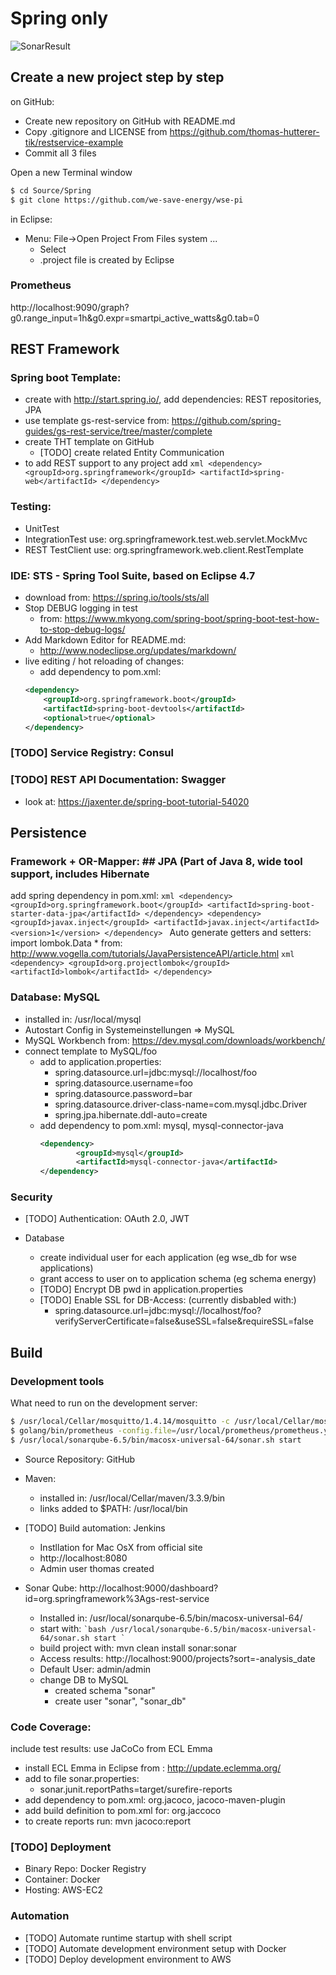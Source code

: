 # Spring only

![SonarResult](/restservice-example/doc/SonarResult-2017-09-03.png)

## Create a new project step by step

on GitHub:
* Create new repository on GitHub with README.md
* Copy .gitignore and LICENSE from https://github.com/thomas-hutterer-tik/restservice-example
* Commit all 3 files

Open a new Terminal window
```bash
$ cd Source/Spring
$ git clone https://github.com/we-save-energy/wse-pi
``` 

in Eclipse:
* Menu: File->Open Project From Files system ...
	* Select <local project directory>
	* .project file is created by Eclipse

### Prometheus
http://localhost:9090/graph?g0.range_input=1h&g0.expr=smartpi_active_watts&g0.tab=0

## REST Framework

### Spring boot Template: 
* create with http://start.spring.io/, add dependencies: REST repositories, JPA
* use template gs-rest-service from: https://github.com/spring-guides/gs-rest-service/tree/master/complete
* create THT template on GitHub
	* [TODO] create related Entity Communication
* to add REST support to any project add
		```xml
	   <dependency>
            <groupId>org.springframework</groupId>
            <artifactId>spring-web</artifactId>
        </dependency>
		```

### Testing:
* UnitTest
* IntegrationTest use: org.springframework.test.web.servlet.MockMvc
* REST TestClient use: org.springframework.web.client.RestTemplate

### IDE: STS - Spring Tool Suite, based on Eclipse 4.7
* download from: https://spring.io/tools/sts/all
* Stop DEBUG logging in test
	* from: https://www.mkyong.com/spring-boot/spring-boot-test-how-to-stop-debug-logs/
* Add Markdown Editor for README.md:
	* http://www.nodeclipse.org/updates/markdown/
* live editing / hot reloading of changes: 
	* add dependency to pom.xml: 
	```xml    
	<dependency>
        <groupId>org.springframework.boot</groupId>
        <artifactId>spring-boot-devtools</artifactId>
        <optional>true</optional>
    </dependency>
    ```
	

### [TODO] Service Registry: Consul

### [TODO] REST API Documentation: Swagger
* look at: https://jaxenter.de/spring-boot-tutorial-54020

## Persistence

### Framework + OR-Mapper: ## JPA (Part of Java 8, wide tool support, includes Hibernate

add spring dependency in pom.xml:
		```xml
        <dependency>
       	 	<groupId>org.springframework.boot</groupId>
        		<artifactId>spring-boot-starter-data-jpa</artifactId>
        </dependency>
        <dependency>
        		<groupId>javax.inject</groupId>
        		<artifactId>javax.inject</artifactId>
        		<version>1</version>
        </dependency>
		```
Auto generate getters and setters: import lombok.Data
	* from: http://www.vogella.com/tutorials/JavaPersistenceAPI/article.html
		```xml
        <dependency>
        		<groupId>org.projectlombok</groupId>
        		<artifactId>lombok</artifactId>
        </dependency>
		```

### Database: MySQL
* installed in: /usr/local/mysql
* Autostart Config in Systemeinstellungen => MySQL
* MySQL Workbench from: https://dev.mysql.com/downloads/workbench/
* connect template to MySQL/foo
	* add to application.properties:
		* spring.datasource.url=jdbc:mysql://localhost/foo
		* spring.datasource.username=foo
		* spring.datasource.password=bar
		* spring.datasource.driver-class-name=com.mysql.jdbc.Driver
		* spring.jpa.hibernate.ddl-auto=create
	* add dependency to pom.xml: mysql, mysql-connector-java
		```xml
       <dependency>
        		<groupId>mysql</groupId>
        		<artifactId>mysql-connector-java</artifactId>
        </dependency>
		```

### Security

* [TODO] Authentication: OAuth 2.0, JWT

* Database
	* create individual user for each application (eg wse_db for wse applications)
	* grant access to user on to application schema (eg schema energy)
	* [TODO] Encrypt DB pwd in application.properties
	* [TODO] Enable SSL for DB-Access: (currently disbabled with:)
		* spring.datasource.url=jdbc:mysql://localhost/foo?verifyServerCertificate=false&useSSL=false&requireSSL=false

## Build

### Development tools

What need to run on the development server:
```bash
$ /usr/local/Cellar/mosquitto/1.4.14/mosquitto -c /usr/local/Cellar/mosquitto/1.4.14/mosquitto.conf
$ golang/bin/prometheus -config.file=/usr/local/prometheus/prometheus.yml
$ /usr/local/sonarqube-6.5/bin/macosx-universal-64/sonar.sh start
```

* Source Repository: GitHub

* Maven:
	* installed in: /usr/local/Cellar/maven/3.3.9/bin
	* links added to $PATH: /usr/local/bin

* [TODO] Build automation: Jenkins
	* Instllation for Mac OsX from official site
	* http://localhost:8080
	* Admin user thomas created

* Sonar Qube:
  http://localhost:9000/dashboard?id=org.springframework%3Ags-rest-service
	*  Installed in: /usr/local/sonarqube-6.5/bin/macosx-universal-64/
	*  start with: 
		`` `bash
		/usr/local/sonarqube-6.5/bin/macosx-universal-64/sonar.sh start
		` ``
	*  build project with: mvn clean install sonar:sonar
	*  Access results: http://localhost:9000/projects?sort=-analysis_date
	*  Default User: admin/admin
	*  change DB to MySQL
		*  created schema "sonar"
		*  create user "sonar", "sonar_db"
### Code Coverage:
include test results: use JaCoCo from ECL Emma
* install ECL Emma in Eclipse from : http://update.eclemma.org/ 
* add to file sonar.properties:
	* sonar.junit.reportPaths=target/surefire-reports
* add dependency to pom.xml: org.jacoco, jacoco-maven-plugin
* add build definition to pom.xml for: org.jaccoco
* to create reports run: mvn jacoco:report 

### [TODO] Deployment

* Binary Repo: Docker Registry
* Container: Docker
* Hosting:  AWS-EC2

### Automation

* [TODO] Automate runtime startup with shell script
* [TODO] Automate development environment setup with Docker
* [TODO] Deploy development environment to AWS
